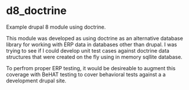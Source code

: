 # d8_doctrine
Example drupal 8 module using doctrine.

This module was developed as using doctrine as an alternative database library for working with 
ERP data in databases other than drupal. I was trying to see if I could develop unit test cases 
against doctrine data structures that were created on the fly using in memory sqllite database.  

To perfrom proper ERP testing, it would be desireable to augment this coverage with BeHAT testing 
to cover behavioral tests against a a development drupal site. 

